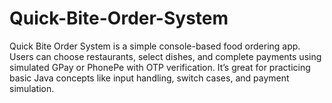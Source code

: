 # Quick-Bite-Order-System
Quick Bite Order System is a simple console-based food ordering app. Users can choose restaurants, select dishes, and complete payments using simulated GPay or PhonePe with OTP verification. It’s great for practicing basic Java concepts like input handling, switch cases, and payment simulation.

